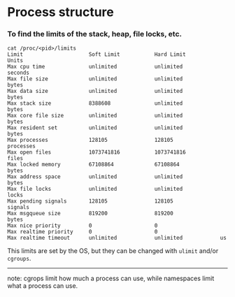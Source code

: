 # Process structure


### To find the limits of the stack, heap, file locks, etc.

```
cat /proc/<pid>/limits
Limit                     Soft Limit           Hard Limit           Units     
Max cpu time              unlimited            unlimited            seconds   
Max file size             unlimited            unlimited            bytes     
Max data size             unlimited            unlimited            bytes     
Max stack size            8388608              unlimited            bytes     
Max core file size        unlimited            unlimited            bytes     
Max resident set          unlimited            unlimited            bytes     
Max processes             128105               128105               processes 
Max open files            1073741816           1073741816           files     
Max locked memory         67108864             67108864             bytes     
Max address space         unlimited            unlimited            bytes     
Max file locks            unlimited            unlimited            locks     
Max pending signals       128105               128105               signals   
Max msgqueue size         819200               819200               bytes     
Max nice priority         0                    0                    
Max realtime priority     0                    0                    
Max realtime timeout      unlimited            unlimited            us   
```

This limits are set by the OS, but they can be changed with `ulimit` and/or
`cgroups`.


--- 

note: cgrops limit how much a process can use, while namespaces limit what a
process can use.
